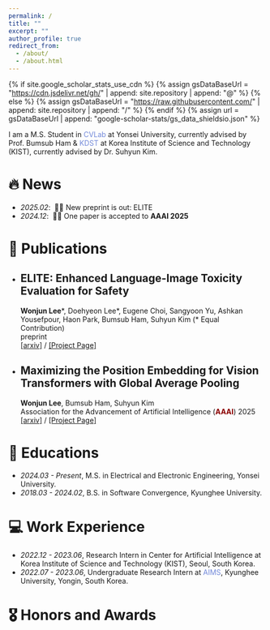 ```yaml
---
permalink: /
title: ""
excerpt: ""
author_profile: true
redirect_from: 
  - /about/
  - /about.html
---
```


{% if site.google_scholar_stats_use_cdn %}
{% assign gsDataBaseUrl = "https://cdn.jsdelivr.net/gh/" | append: site.repository | append: "@" %}
{% else %}
{% assign gsDataBaseUrl = "https://raw.githubusercontent.com/" | append: site.repository | append: "/" %}
{% endif %}
{% assign url = gsDataBaseUrl | append: "google-scholar-stats/gs_data_shieldsio.json" %}

<span class='anchor' id='about-me'></span>

I am a M.S. Student in <a href="https://cvlab.yonsei.ac.kr/" style="color: #7289da; text-decoration: none;">CVLab</a> at Yonsei University, currently advised by Prof. Bumsub Ham & <a href="https://kdst.re.kr/" style="color: #7289da; text-decoration: none;">KDST</a> at Korea Institute of Science and Technology (KIST), currently advised by Dr. Suhyun Kim.

# 🔥 News
- *2025.02*: &nbsp;🎉🎉 New preprint is out: ELITE
- *2024.12*: &nbsp;🎉🎉 One paper is accepted to **AAAI 2025**  

# 📝 Publications 
* ## ELITE: Enhanced Language-Image Toxicity Evaluation for Safety <br>
   **Wonjun Lee**\*, Doehyeon Lee\*, Eugene Choi, Sangyoon Yu, Ashkan Yousefpour, Haon Park, Bumsub Ham, Suhyun Kim (* Equal Contribution) <br>
   preprint  <br>
   [[arxiv]](https://arxiv.org/abs/2502.04757) / [[Project Page]](https://velpegor.github.io/ELITE)

* ## Maximizing the Position Embedding for Vision Transformers with Global Average Pooling <br>
   **Wonjun Lee**, Bumsub Ham, Suhyun Kim <br>
   Association for the Advancement of Artificial Intelligence (<span style="color:darkred">**AAAI**</span>) 2025  <br>
   [[arxiv]](https://arxiv.org/abs/2502.02919) / [[Project Page]](https://velpegor.github.io/MPVG) 

# 📖 Educations
- *2024.03 - Present*, M.S. in Electrical and Electronic Engineering, Yonsei University.
- *2018.03 - 2024.02*, B.S. in Software Convergence, Kyunghee University.

# 💻 Work Experience
- *2022.12 - 2023.06*, Research Intern in Center for Artificial Intelligence at Korea Institute of Science and Technology (KIST), Seoul, South Korea. 
- *2022.07 - 2023.06*, Undergraduate Research Intern at <a href="https://sites.google.com/view/khu-aims/home/" style="color: #7289da; text-decoration: none;">AIMS</a>, Kyunghee University, Yongin, South Korea.

# 🎖 Honors and Awards

